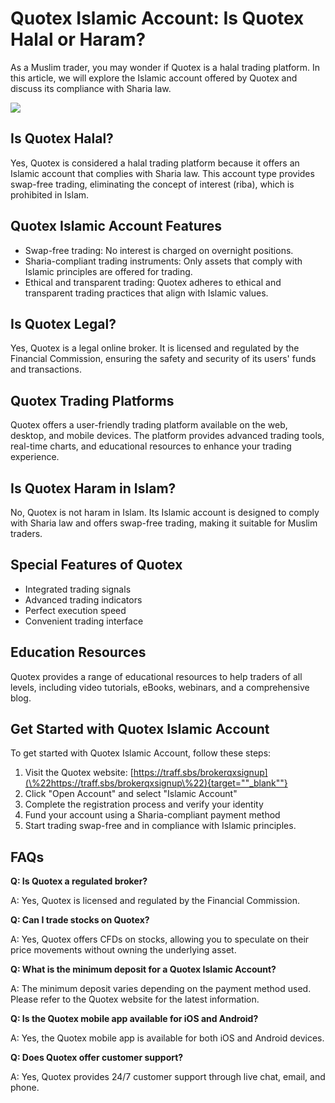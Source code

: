 # Quotex Islamic Account: Is Quotex Halal or Haram?

As a Muslim trader, you may wonder if Quotex is a halal trading
platform. In this article, we will explore the Islamic account offered
by Quotex and discuss its compliance with Sharia law.

[![](https://static.quotex.io/files/4_en/300_250.jpg)](https://traff.sbs/brokerqxlid)

## Is Quotex Halal?

Yes, Quotex is considered a halal trading platform because it offers an
Islamic account that complies with Sharia law. This account type
provides swap-free trading, eliminating the concept of interest (riba),
which is prohibited in Islam.

## Quotex Islamic Account Features

-   Swap-free trading: No interest is charged on overnight positions.
-   Sharia-compliant trading instruments: Only assets that comply with
    Islamic principles are offered for trading.
-   Ethical and transparent trading: Quotex adheres to ethical and
    transparent trading practices that align with Islamic values.

## Is Quotex Legal?

Yes, Quotex is a legal online broker. It is licensed and regulated by
the Financial Commission, ensuring the safety and security of its
users\' funds and transactions.

## Quotex Trading Platforms

Quotex offers a user-friendly trading platform available on the web,
desktop, and mobile devices. The platform provides advanced trading
tools, real-time charts, and educational resources to enhance your
trading experience.

## Is Quotex Haram in Islam?

No, Quotex is not haram in Islam. Its Islamic account is designed to
comply with Sharia law and offers swap-free trading, making it suitable
for Muslim traders.

## Special Features of Quotex

-   Integrated trading signals
-   Advanced trading indicators
-   Perfect execution speed
-   Convenient trading interface

## Education Resources

Quotex provides a range of educational resources to help traders of all
levels, including video tutorials, eBooks, webinars, and a comprehensive
blog.

## Get Started with Quotex Islamic Account

To get started with Quotex Islamic Account, follow these steps:

1.  Visit the Quotex website:
    [https://traff.sbs/brokerqxsignup](\%22https://traff.sbs/brokerqxsignup\%22){target=""_blank""}
2.  Click "Open Account" and select "Islamic Account"
3.  Complete the registration process and verify your identity
4.  Fund your account using a Sharia-compliant payment method
5.  Start trading swap-free and in compliance with Islamic principles.

## FAQs

**Q: Is Quotex a regulated broker?**

A: Yes, Quotex is licensed and regulated by the Financial Commission.

**Q: Can I trade stocks on Quotex?**

A: Yes, Quotex offers CFDs on stocks, allowing you to speculate on their
price movements without owning the underlying asset.

**Q: What is the minimum deposit for a Quotex Islamic Account?**

A: The minimum deposit varies depending on the payment method used.
Please refer to the Quotex website for the latest information.

**Q: Is the Quotex mobile app available for iOS and Android?**

A: Yes, the Quotex mobile app is available for both iOS and Android
devices.

**Q: Does Quotex offer customer support?**

A: Yes, Quotex provides 24/7 customer support through live chat, email,
and phone.

